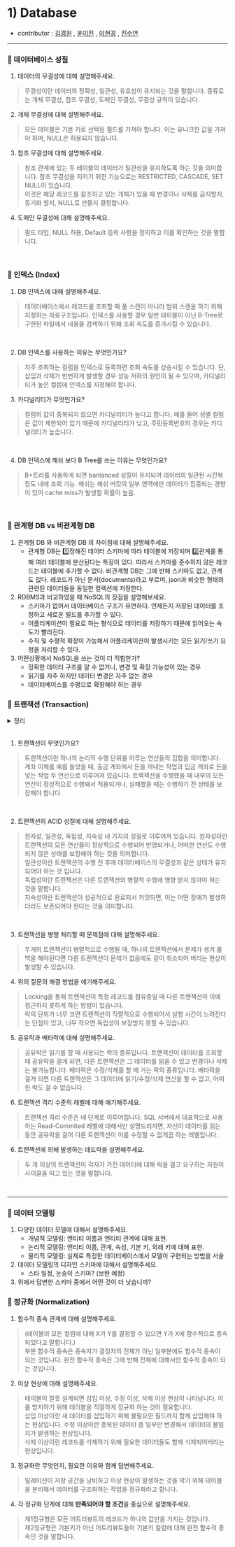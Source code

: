 # 1) Database 
- contributor : [김경원](https://github.com/shining8543) , [윤이진](https://github.com/483759) , [이현경](https://github.com/honggoii) , [진수연](https://github.com/jjuyeon)
<hr/>

### :notebook_with_decorative_cover: 데이터베이스 성질

1. 데이터의 무결성에 대해 설명해주세요.

> 무결성이란 데이터의 정확성, 일관성, 유효성이 유지되는 것을 말합니다. 종류로는 개체 무결성, 참조 무결성, 도메인 무결성, 무결성 규칙이 있습니다.

2. 개체 무결성에 대해 설명해주세요.

> 모든 테이블은 기본 키로 선택된 필드를 가져야 합니다. 이는 유니크한 값을 가져야 하며, NULL은 허용되지 않습니다.

3. 참조 무결성에 대해 설명해주세요.

> 참조 관계에 있는 두 테이블의 데이터가 일관성을 유지하도록 하는 것을 의미합니다. 참조 무결성을 지키기 위한 기능으로는 RESTRICTED, CASCADE, SET NULL이 있습니다.  
> 이것은 해당 레코드를 참조하고 있는 개체가 있을 때 변경이나 삭제를 금지할지, 동기화 할지, NULL로 만들지 결정합니다.

4. 도메인 무결성에 대해 설명해주세요.

> 필드 타입, NULL 허용, Default 등의 사항을 정의하고 이를 확인하는 것을 말합니다.

<br>

### :notebook_with_decorative_cover: 인덱스 (Index)
1. DB 인덱스에 대해 설명해주세요.
   
  > 데이터베이스에서 레코드를 조회할 때 풀 스캔이 아니라 범위 스캔을 하기 위해 지정하는 자료구조입니다. 인덱스를 사용할 경우 일반 테이블이 아닌 B-Tree로 구현된 파일에서 내용을 검색하기 위해 조회 속도를 증가시킬 수 있습니다.

<br>

2. DB 인덱스를 사용하는 이유는 무엇인가요?

> 자주 조회하는 컬럼을 인덱스로 등록하면 조회 속도를 상승시킬 수 있습니다. 단, 삽입과 삭제가 빈번하게 발생할 경우 성능 저하의 원인이 될 수 있으며, 카디널리티가 높은 컬럼에 인덱스를 지정해야 합니다.

3. 카디널리티가 무엇인가요?

> 컬럼의 값이 중복되지 않으면 카디널리티가 높다고 합니다. 예를 들어 성별 컬럼은 값이 제한되어 있기 때문에 카디널리티가 낮고, 주민등록번호의 경우는 카디널리티가 높습니다.

<br>

4. DB 인덱스에 해쉬 보다 B Tree를 쓰는 이유는 무엇인가요?

> B+트리를 사용하게 되면 banlanced 성질이 유지되어 데이터의 일관된 시간복잡도 내에 조회 가능. 해쉬는 해쉬 버킷의 일부 영역에만 데이터가 집중되는 경향이 있어 cache miss가 발생할 확률이 높음.

<br>

### :notebook_with_decorative_cover: 관계형 DB vs 비관계형 DB

1. 관계형 DB 와 비관계형 DB 의 차이점에 대해 설명해주세요.
   - 관계형 DB는 1️⃣정해진 데이터 스키마에 따라 테이블에 저장되며 2️⃣관계를 통해 여러 테이블에 분산된다는 특징이 있다. 따라서 스키마를 준수하지 않은 레코드는 테이블에 추가할 수 없다. 비관계형 DB는 그에 반해 스키마도 없고, 관계도 없다. 레코드가 아닌 문서(documents)라고 부르며, json과 비슷한 형태의 관련된 데이터들을 동일한 컬렉션에 저장한다.
2. RDBMS과 비교하였을 때 NoSQL의 장점을 설명해보세요.
    - 스키마가 없어서 데이터베이스 구조가 유연하다. 언제든지 저장된 데이터를 조정하고 새로운 필드를 추가할 수 있다. 
    - 어플리케이션이 필요로 하는 형식으로 데이터를 저장하기 때문에 읽어오는 속도가 빨라진다.
    - 수직 및 수평적 확장이 가능해서 어플리케이션이 발생시키는 모든 읽기/쓰기 요청을 처리할 수 있다.
4. 어떤상황에서 NoSQL을 쓰는 것이 더 적합한가?
    - 정확한 데이터 구조를 알 수 없거나, 변경 및 확장 가능성이 있는 경우
    - 읽기를 자주 하지만 데이터 변경은 자주 없는 경우
    - 데이터베이스를 수평으로 확장해야 하는 경우

### :notebook_with_decorative_cover: 트랜잭션 (Transaction)

<details>
<summary>정리</summary>
#### 트랜잭션이란?
------
데이터베이스 관리 시스템에서 하나의 논리적 작업 단위를 구성하는 일련의 연산들의 집합이다.
> ex) 계좌 간의 자금 이체
> 한 계좌에서 다른 계좌로 10만원을 이체하는 작업은 한 계좌에서 10만원 인출 + 다른 계좌로 10만원 입금의 두 작업으로 구성된다

하지만 전체 작업이 정상적으로 처리될 수 없는 경우 아무 것도 실행되지 않은 처음 상태로 복구되어야 한다



#### 트랜잭션의 성질 ACID
* Actomicity (원자성): DBMS는 완료되지 않은 트랜잭션의 중간 상태를 데이터베이스에 반영해서는 안 된다
* Consistency (일관성): 고립된 트랜잭션의 수행이 데이터베이스의 일관성을 보존해야 한다. 즉, 성공적으로 수행된 트랜잭션은 정당한 데이터들만을 데이터베이스에 반영해야 한다.
* Isolation (독립성): 여러 트랜잭션이 동시에 수행되더라도 각각의 트랜잭션은 다른 트랜잭션의 수행에 영향을 받지 않고 독립적으로 수행되어야 한다. = 한 트랜잭션의 중간 결과는 다른 트랜잭션에게 숨겨져야 한다
* Durability (지속성): 트랜잭션이 성공적으로 완료되어 커밋되고 나면, 해당 트랜잭션에 의한 모든 변경은 향후에 어떤 소프트웨어나 하드웨어 장애가 발생되더라도 보존되어야 한다.
<br/>

#### 트랜잭션을 병행으로 처리할 때 발생할 수 있는 문제점과 이를 방지하기 위한 방법
----
##### 발생 가능한 문제점
- 갱신 분실(Lost Update) : 두 개 이상의 트랜잭션이 같은 자료를 공유하여 갱신할 때 갱신 결과의 일부가 없어지는 현상

- 비완료 의존성(Uncommitted Dependency) : 하나의 트랜잭션 수행이 실패한 후 회복되기 전에 다른 트랜잭션이 실패한 갱신 결과를 참조하는 현상. 임시 갱신이라고도 한다.

- 모순성(Inconsistency) : 두 개의 트랜잭션이 병행수행될 때 원치 않는 자료를 이용함으로써 발생하는 문제. 불일치 분석이라고도 한다.

- 연쇄 복귀(Cascading Rollback) : 병행수행되던 트랜잭션들 중 어느 하나에 문제가 생겨 Rollback하는 경우 다른 트랜잭션도 함께 Rollback되는 현상

##### 이를 해결하기 위한 방법
: Locking(한 트랜잭션이 DB 상태를 점유하는 동안 다른 트랜잭션이 접근할 수 없도록 막는 것)을 이용해 데이터 액세스를 상호 배타적으로 처리한다.

##### Locking 제어 기법을 사용할 때 Locking 단위를 크게/작게 했을 때의 차이점
Locking을 통해 무조건적으로 다른 커넥션을 막는다면, 트랜잭션의 수행이 serialize되고 데이터베이스의 성능이 저하될 수 있다.

반대로, 성능을 높이기 위해 Locking의 범위를 줄이면, isolation 특성이 보장받지 못해 잘못된 값을 처리하게 될 확률이 생긴다.

##### Locking 제어가 일으킬 수 있는 문제점
Isolation level이 너무 높아지면 트랜잭션이 직렬화될 수 있다.
<br>

#### 트랜잭션에 의해 발생할 수 있는 데드락에 대해 설명
-----
두 개 이상의 트랜잭션이 특정 자원(테이블 또는 레코드)의 잠금(Lock)을 획득한 채, 다른 트랜잭션이 소유하고 있는 잠금을 요구하는 상태. 아무리 기다려도 소유권을 받을 수 없으며 복수의 트랜잭션을 사용하다 보면 데드락이 발생할 수 있다. 

Transaction1이 Table B의 첫 번째 레코드의 lock을 얻고, Transaction2도 Table A의 첫 번째 레코드의 lock을 얻었다고 하자

    Transaction 1> create table B (i1 int not null primary key) engine = innodb;
    Transaction 2> create table A (i1 int not null primary key) engine = innodb;

    Transaction 1> start transaction; insert into B values(1);
    Transaction 2> start transaction; insert into A values(1);
이 때, 트랜잭션을 commit 하지 않은 채 서로의 첫 번째 레코드에 대한 lock을 요청하면 데드락이 발생한다.

    Transaction 1> insert into A values(1);
    Transaction 2> insert into B values(1);
    ERROR 1213 (40001): Deadlock found when trying to get lock; try restarting transaction



##### 데드락을 방지할 수 있는 방법은?
1. 트랜잭션을 자주 커밋한다
2. 정해진 순서로 테이블에 접근한다
   * (위의 예시에서는)Transaction1이 테이블 B ➡ A의 순으로 접근하고, Transaction2는 테이블 A ➡ B의 순으로 접근했기 때문에 데드락이 발생했다. 트랜잭션들이 동일한 테이블 순서에 의해 접근하도록 한다
3. 읽기 Lock 획득(SELECT ~ FOR UPDATE)의 사용을 피한다
4. 한 테이블의 복수 레코드를 복수 커넥션에서 순서 없이 갱신하면 교착상태가 발생하기 쉽다
   * 테이블 단위의 Lock을 획득해 갱신을 직렬화하면 동시성은 떨어지지만 데드락을 회피할 수 있다

#### 트랜잭션 격리 수준의 각 레벨에 대해 간략하게 설명
- Read Uncommitted (Level 0): SELECT 문장이 수행되는 동안 해당 Shared Lock이 걸리지 않는다. 트랜잭션이 현재 처리중이거나, 아직 Commit되지 않은 데이터를 다른 트랜잭션이 읽는 것을 허용한다
- Read Committed (Level 1): SELECT 문장이 수행되는 동안 해당 데이터에 Shared Lock이 걸린다. 트랜잭션이 수행되는 동안 다른 트랜잭션이 접근할 수 없어 대기하게 된다(Commit이 이루어진 트랜잭션만 조회 가능하다)
- Repeatable Read (Level 2): 트랜잭션이 완료될 때 까지 SELECT 문장이 사용하는 모든 데이터에 Shared Lock이 걸린다. 트랜잭션이 범위 내에서 조회한 데이터 내용이 항상 동일함을 보장한다
- Serializable (Level 3): 트랜잭션이 완료될 때 까지 SELECT 문장이 사용하는 모든 데이터에 Shared Lock이 걸린다. 완벽한 Read 일관성 모드를 제공한다

<br>

</details>

<br>

1. 트랜잭션이 무엇인가요?

> 트랜잭션이란 하나의 논리적 수행 단위를 이루는 연산들의 집합을 의미합니다. 계좌 이체를 예를 들었을 때, 출금 계좌에서 돈을 꺼내는 작업과 입금 계좌로 돈을 넣는 작업 두 연산으로 이루어져 있습니다. 트랙잭션을 수행했을 때 내부의 모든 연산이 정상적으로 수행돼서 적용되거나, 실패했을 때는 수행하기 전 상태를 보장해야 합니다.

<br>

2. 트랜잭션의 ACID 성질에 대해 설명해주세요.

> 원자성, 일관성, 독립성, 지속성 네 가지의 성질로 이루어져 있습니다.
> 원자성이란 트랜잭션의 모든 연산들이 정상적으로 수행되어 반영되거나, 어떠한 연산도 수행되지 않은 상태를 보장해야 하는 것을 의미합니다.  
> 일관성이란 트랜잭션의 수행 전 후에 데이터베이스의 무결성과 같은 상태가 유지되어야 하는 것 입니다.  
> 독립성이란 트랜잭션은 다른 트랜잭션의 병렬적 수행에 영향 받지 않아야 하는 것을 말합니다.  
> 지속성이란 트랜잭션이 성공적으로 완료되서 커밋되면, 이는 어떤 장애가 발생하더라도 보존되어야 한다는 것을 의미합니다.

<br>

3. 트랜잭션을 병행 처리할 때 문제점에 대해 설명해주세요.

> 두개의 트랜잭션이 병렬적으로 수행될 때, 하나의 트랜잭션에서 문제가 생겨 롤백을 해야된다면 다른 트랜잭션이 문제가 없음에도 같이 취소되어 버리는 현상이 발생할 수 있습니다.

4. 위의 질문의 해결 방법을 얘기해주세요.

> Locking을 통해 트랜잭션이 특정 레코드를 점유중일 때 다른 트랜잭션이 이에 접근하지 못하게 하는 방법이 있습니다.  
> 락의 단위가 너무 크면 트랜잭션이 직렬적으로 수행되어서 실행 시간이 느려진다는 단점이 있고, 너무 작으면 독립성이 보장받지 못할 수 있습니다.

5. 공유락과 배타락에 대해 설명해주세요.

> 공유락은 읽기를 할 때 사용되는 락의 종류입니다. 트랜잭션이 데이터를 조회할 때 공유락을 걸게 되면, 다른 트랜잭션은 그 데이터를 읽을 수 있고 변경이나 삭제는 불가능합니다. 배타락은 수정/삭제를 할 때 거는 락의 종류입니다. 배타락을 걸게 되면 다른 트랜잭션은 그 데이터에 읽기/수정/삭제 연산을 할 수 없고, 어떠한 락도 걸 수 없습니다.

6. 트랜잭션 격리 수준의 레벨에 대해 얘기해주세요.

> 트랜잭션 격리 수준은 네 단계로 이루어집니다. SQL 서버에서 대표적으로 사용하는 Read-Commited 레벨에 대해서만 설명드리자면, 자신이 데이터를 읽는 동안 공유락을 걸어 다른 트랜잭션이 이를 수정할 수 없게끔 하는 레벨입니다.

6. 트랜잭션에 의해 발생하는 데드락을 설명해주세요.

> 두 개 이상의 트랜잭션이 각자가 가진 데이터에 대해 락을 걸고 요구하는 자원이 사이클을 띠고 있는 것을 말합니다.

<br>

<hr>

### :notebook_with_decorative_cover: 데이터 모델링
1. 다양한 데이터 모델에 대해서 설명해주세요.
   - 개념적 모델링: 엔티티 이름과 엔티티 관계에 대해 표현. 
   - 논리적 모델링: 엔티티 이름, 관계, 속성, 기본 키, 외래 키에 대해 표현.
   - 물리적 모델링: 실제로 특정한 데이터베이스에서 모델이 구현되는 방법을 서술
2. 데이터 모델링의 디자인 스키마에 대해서 설명해주세요.
   - 스타 일정, 눈송이 스키마? (보완 예정)
3. 위에서 답변한 스키마 중에서 어떤 것이 더 낫습니까?

### :notebook_with_decorative_cover: 정규화 (Normalization)

1. 함수적 종속 관계에 대해 설명해주세요.

> (테이블의 모든 컬럼에 대해 X가 Y를 결정할 수 있으면 Y가 X에 함수적으로 종속되었다고 말합니다.)  
> 부분 함수적 종속은 종속자가 결정자의 전체가 아닌 일부분에도 함수적 종속이 되는 것입니다. 완전 함수적 종속은 그에 반해 전체에 대해서만 함수적 종속이 되는 것입니다.

2. 이상 현상에 대해 설명해주세요.

> 테이블이 잘못 설계되면 삽입 이상, 수정 이상, 삭제 이상 현상이 나타납니다. 이를 방지하기 위해 테이블을 적절하게 정규화 하는 것이 필요합니다.  
> 삽입 이상이란 새 데이터를 삽입하기 위해 불필요한 필드까지 함께 삽입해야 하는 현상입니다.
> 수정 이상이란 중복된 데이터 중 일부만 변경해서 데이터의 불일치가 발생하는 현상입니다.  
> 삭제 이상이란 레코드를 삭제하기 위해 필요한 데이터들도 함께 삭제되어버리는 현상입니다.

3. 정규화란 무엇인지, 필요한 이유와 함께 답변해주세요.

> 릴레이션이 저장 공간을 낭비하고 이상 현상이 발생하는 것을 막기 위해 테이블을 분리해서 데이터를 구조화하는 작업을 정규화라고 합니다.

4. 각 정규화 단계에 대해 **만족되어야 할 조건**을 중심으로 설명해주세요.

> 제1정규형은 모든 어트리뷰트의 레코드가 하나의 값만을 가지는 것입니다.  
> 제2정규형은 기본키가 아닌 어트리뷰트들이 기본키 컬럼에 대해 완전 함수적 종속인 것을 말합니다.
